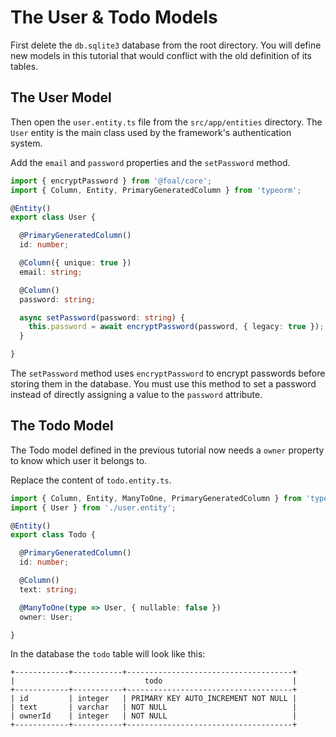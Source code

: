 # The User & Todo Models

First delete the `db.sqlite3` database from the root directory. You will define new models in this tutorial that would conflict with the old definition of its tables.

## The User Model

Then open the `user.entity.ts` file from the `src/app/entities` directory. The `User` entity is the main class used by the framework's authentication system.

Add the `email` and `password` properties and the `setPassword` method.

```typescript
import { encryptPassword } from '@foal/core';
import { Column, Entity, PrimaryGeneratedColumn } from 'typeorm';

@Entity()
export class User {

  @PrimaryGeneratedColumn()
  id: number;

  @Column({ unique: true })
  email: string;

  @Column()
  password: string;

  async setPassword(password: string) {
    this.password = await encryptPassword(password, { legacy: true });
  }

}

```

The `setPassword` method uses `encryptPassword` to encrypt passwords before storing them in the database. You must use this method to set a password instead of directly assigning a value to the `password` attribute.

## The Todo Model

The Todo model defined in the previous tutorial now needs a `owner` property to know which user it belongs to.

Replace the content of `todo.entity.ts`.

```typescript
import { Column, Entity, ManyToOne, PrimaryGeneratedColumn } from 'typeorm';
import { User } from './user.entity';

@Entity()
export class Todo {

  @PrimaryGeneratedColumn()
  id: number;

  @Column()
  text: string;

  @ManyToOne(type => User, { nullable: false })
  owner: User;

}

```

In the database the `todo` table will look like this:

```
+------------+-----------+-------------------------------------+
|                             todo                             |
+------------+-----------+-------------------------------------+
| id         | integer   | PRIMARY KEY AUTO_INCREMENT NOT NULL |
| text       | varchar   | NOT NULL                            |
| ownerId    | integer   | NOT NULL                            |
+------------+-----------+-------------------------------------+
```
